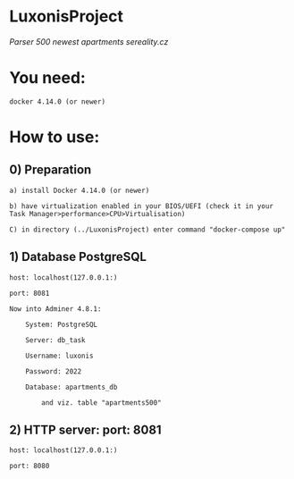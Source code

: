# LuxonisProject
###### Parser 500 newest apartments sereality.cz

# You need:
    docker 4.14.0 (or newer)
    


# How to use:

## 0) Preparation
    a) install Docker 4.14.0 (or newer)
    
    b) have virtualization enabled in your BIOS/UEFI (check it in your Task Manager>performance>CPU>Virtualisation)
    
    C) in directory (../LuxonisProject) enter command "docker-compose up"
    

## 1) Database PostgreSQL

    host: localhost(127.0.0.1:)
    
    port: 8081
    
    Now into Adminer 4.8.1:
        
        System: PostgreSQL
    
        Server: db_task
    
        Username: luxonis
    
        Password: 2022
    
        Database: apartments_db
        
            and viz. table "apartments500"
    
    
    
## 2) HTTP server:  port: 8081

    host: localhost(127.0.0.1:)
    
    port: 8080
